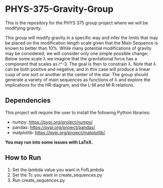 # PHYS-375-Gravity-Group
This is the repository for the PHYS 375 group project where we will be modifying gravity.

This group will modify gravity in a specific way and infer the limits that may be placed on the modification length scale given that the Main Sequence is known to better than 10%. While many potential modifications of gravity may be considered, we will consider only one simple possible change: Below some scale λ we imagine that the gravitational force has a component that scales as r^-3.
The goal is then to constrain λ. Note that λ can be both positive and negative, and in this case will produce a linear cusp of one sort or another at the center of the star. The group should generate a variety of main sequences as functions of λ and explore the implications for the HR diagram, and the L-M and M-R relations.

## Dependencies
This project will require the user to install the following Python libraries:
- numpy: https://pypi.org/project/numpy/
- pandas: https://pypi.org/project/pandas/
- matplotlib: https://pypi.org/project/matplotlib/

**You may run into some issues with LaTeX.**

## How to Run
1. Set the lambda value you want in FofLambda
2. Set the Tc you want in create_sequences.py
3. Run create_sequences.py
